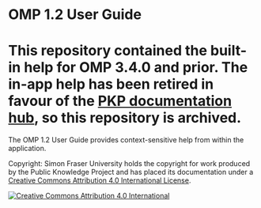 OMP 1.2 User Guide
=======

# This repository contained the built-in help for OMP 3.4.0 and prior. The in-app help has been retired in favour of the [PKP documentation hub](https://docs.pkp.sfu.ca), so this repository is archived.

The OMP 1.2 User Guide provides context-sensitive help from within the application.

Copyright: Simon Fraser University holds the copyright for work produced by the Public Knowledge Project and has placed its documentation under a [Creative Commons Attribution 4.0 International License](http://creativecommons.org/licenses/by/4.0/).

[![](https://i.creativecommons.org/l/by/4.0/88x31.png "Creative Commons Attribution 4.0 International")](http://creativecommons.org/licenses/by/4.0/)

